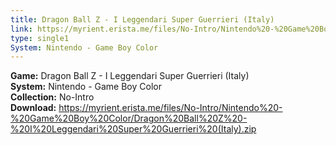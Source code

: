 ```yaml
---
title: Dragon Ball Z - I Leggendari Super Guerrieri (Italy)
link: https://myrient.erista.me/files/No-Intro/Nintendo%20-%20Game%20Boy%20Color/Dragon%20Ball%20Z%20-%20I%20Leggendari%20Super%20Guerrieri%20(Italy).zip
type: single1
System: Nintendo - Game Boy Color
---
```

<b>Game:</b> Dragon Ball Z - I Leggendari Super Guerrieri (Italy)<br>
<b>System:</b> Nintendo - Game Boy Color<br>
<b>Collection:</b> No-Intro<br>
<b>Download:</b> https://myrient.erista.me/files/No-Intro/Nintendo%20-%20Game%20Boy%20Color/Dragon%20Ball%20Z%20-%20I%20Leggendari%20Super%20Guerrieri%20(Italy).zip